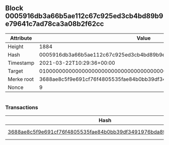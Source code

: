 ## Block 0005916db3a66b5ae112c67c925ed3cb4bd89b9e79641c7ad78ca3a08b2f62cc

Attribute | Value
--- | ---
Height | 1884
Hash | 0005916db3a66b5ae112c67c925ed3cb4bd89b9e79641c7ad78ca3a08b2f62cc
Timestamp | 2021-03-22T10:29:36+00:00
Target | 0100000000000000000000000000000000000000000000000000000000000000
Merke root | 3688ae8c5f9e691cf76f4805535fae84b0bb39df3491976bda8fe40c10dda260
Nonce | 9

```

```

### Transactions

Hash | Amount
--- | ---
[3688ae8c5f9e691cf76f4805535fae84b0bb39df3491976bda8fe40c10dda260](3688ae8c5f9e691cf76f4805535fae84b0bb39df3491976bda8fe40c10dda260.md) | 10.00000000 SKEPTI 
